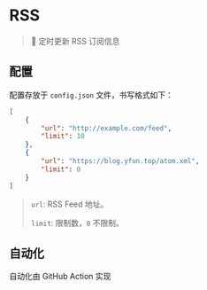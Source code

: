 # RSS

> :tada: 定时更新 RSS 订阅信息

## 配置

配置存放于 `config.json` 文件，书写格式如下：

```json
[
    {
        "url": "http://example.com/feed",
        "limit": 10
    },
    {
        "url": "https://blog.yfun.top/atom.xml",
        "limit": 0
    }
]
```

> `url`: RSS Feed 地址。
>
> `limit`: 限制数，`0` 不限制。

## 自动化

自动化由 GitHub Action 实现
